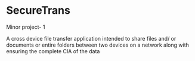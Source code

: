 # SecureTrans
Minor project- 1

A cross device file transfer application intended to share files and/ or documents or entire folders between two devices on a network along with ensuring the complete CIA of the data
